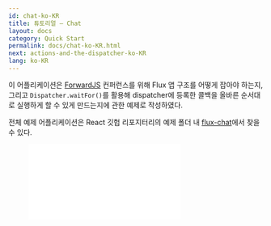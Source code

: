 ```yaml
---
id: chat-ko-KR
title: 튜토리얼 – Chat
layout: docs
category: Quick Start
permalink: docs/chat-ko-KR.html
next: actions-and-the-dispatcher-ko-KR
lang: ko-KR
---
```


이 어플리케이션은 [ForwardJS](http://forwardjs.com/) 컨퍼런스를 위해 Flux 앱 구조를
어떻게 잡아야 하는지, 그리고 `Dispatcher.waitFor()`를 활용해 dispatcher에 등록한 콜백을
올바른 순서대로 실행하게 할 수 있게 만드는지에 관한 예제로 작성하였다.

전체 예제 어플리케이션은 React 깃헙 리포지터리의 예제 폴더 내 [flux-chat](https://github.com/facebook/flux/tree/master/examples/flux-chat/)에서 찾을 수 있다.

<figure class='video-container'>
  <iframe src="//www.youtube.com/embed/i__969noyAM" frameborder="0" allowfullscreen></iframe>
</figure>

<script async class="speakerdeck-embed" data-id="39a8d3f0f6670131729a0a98c369402e" data-ratio="1.33333333333333" src="//speakerdeck.com/assets/embed.js"></script>
